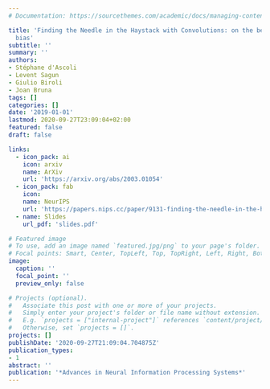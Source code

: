 ```yaml
---
# Documentation: https://sourcethemes.com/academic/docs/managing-content/

title: 'Finding the Needle in the Haystack with Convolutions: on the benefits of architectural
  bias'
subtitle: ''
summary: ''
authors:
- Stéphane d'Ascoli
- Levent Sagun
- Giulio Biroli
- Joan Bruna
tags: []
categories: []
date: '2019-01-01'
lastmod: 2020-09-27T23:09:04+02:00
featured: false
draft: false

links:
  - icon_pack: ai
    icon: arxiv
    name: ArXiv
    url: 'https://arxiv.org/abs/2003.01054'
  - icon_pack: fab
    icon:
    name: NeurIPS
    url: 'https://papers.nips.cc/paper/9131-finding-the-needle-in-the-haystack-with-convolutions-on-the-benefits-of-architectural-bias.pdf'
  - name: Slides
    url_pdf: 'slides.pdf'

# Featured image
# To use, add an image named `featured.jpg/png` to your page's folder.
# Focal points: Smart, Center, TopLeft, Top, TopRight, Left, Right, BottomLeft, Bottom, BottomRight.
image:
  caption: ''
  focal_point: ''
  preview_only: false

# Projects (optional).
#   Associate this post with one or more of your projects.
#   Simply enter your project's folder or file name without extension.
#   E.g. `projects = ["internal-project"]` references `content/project/deep-learning/index.md`.
#   Otherwise, set `projects = []`.
projects: []
publishDate: '2020-09-27T21:09:04.704875Z'
publication_types:
- 1
abstract: ''
publication: '*Advances in Neural Information Processing Systems*'
---
```

